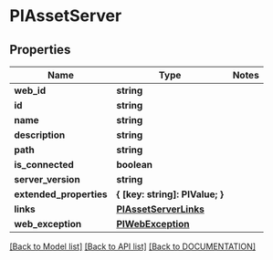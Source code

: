 # PIAssetServer

## Properties
Name | Type | Notes
------------ | ------------- | -------------
**web_id** | **string**
**id** | **string**
**name** | **string**
**description** | **string**
**path** | **string**
**is_connected** | **boolean**
**server_version** | **string**
**extended_properties** | **{ [key: string]: PIValue; }**
**links** | **[**PIAssetServerLinks**](../models/PIAssetServerLinks.md)**
**web_exception** | **[**PIWebException**](../models/PIWebException.md)**

[[Back to Model list]](../../DOCUMENTATION.md#documentation-for-models) [[Back to API list]](../../DOCUMENTATION.md#documentation-for-api-endpoints) [[Back to DOCUMENTATION]](../../DOCUMENTATION.md)

